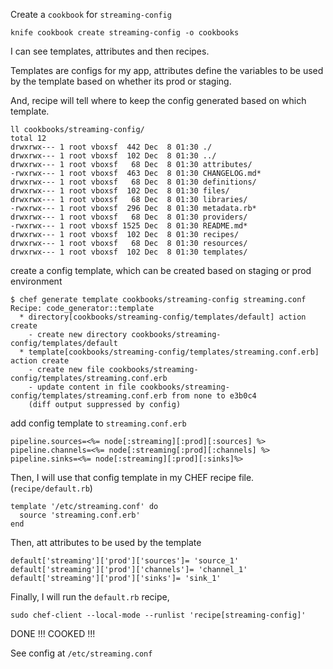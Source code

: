 
Create a `cookbook` for `streaming-config`

```
knife cookbook create streaming-config -o cookbooks
```

I can see templates, attributes and then recipes.

Templates are configs for my app, attributes define the variables to be used by the template
based on whether its prod or staging.

And, recipe will tell where to keep the config generated based on which template.

```
ll cookbooks/streaming-config/
total 12
drwxrwx--- 1 root vboxsf  442 Dec  8 01:30 ./
drwxrwx--- 1 root vboxsf  102 Dec  8 01:30 ../
drwxrwx--- 1 root vboxsf   68 Dec  8 01:30 attributes/
-rwxrwx--- 1 root vboxsf  463 Dec  8 01:30 CHANGELOG.md*
drwxrwx--- 1 root vboxsf   68 Dec  8 01:30 definitions/
drwxrwx--- 1 root vboxsf  102 Dec  8 01:30 files/
drwxrwx--- 1 root vboxsf   68 Dec  8 01:30 libraries/
-rwxrwx--- 1 root vboxsf  296 Dec  8 01:30 metadata.rb*
drwxrwx--- 1 root vboxsf   68 Dec  8 01:30 providers/
-rwxrwx--- 1 root vboxsf 1525 Dec  8 01:30 README.md*
drwxrwx--- 1 root vboxsf  102 Dec  8 01:30 recipes/
drwxrwx--- 1 root vboxsf   68 Dec  8 01:30 resources/
drwxrwx--- 1 root vboxsf  102 Dec  8 01:30 templates/

```
create a config template, which can be created based on staging or prod environment

```
$ chef generate template cookbooks/streaming-config streaming.conf
Recipe: code_generator::template
  * directory[cookbooks/streaming-config/templates/default] action create
    - create new directory cookbooks/streaming-config/templates/default
  * template[cookbooks/streaming-config/templates/streaming.conf.erb] action create
    - create new file cookbooks/streaming-config/templates/streaming.conf.erb
    - update content in file cookbooks/streaming-config/templates/streaming.conf.erb from none to e3b0c4
    (diff output suppressed by config)
```
add config template to `streaming.conf.erb`

```
pipeline.sources=<%= node[:streaming][:prod][:sources] %>
pipeline.channels=<%= node[:streaming[:prod][:channels] %>
pipeline.sinks=<%= node[:streaming][:prod][:sinks]%>
```

Then, I will use that config template in my CHEF recipe file.(`recipe/default.rb`)

```
template '/etc/streaming.conf' do
  source 'streaming.conf.erb'
end
```

Then, att attributes to be used by the template

```
default['streaming']['prod']['sources']= 'source_1'                                                                                                    
default['streaming']['prod']['channels']= 'channel_1' 
default['streaming']['prod']['sinks']= 'sink_1'
```


Finally, I will run the `default.rb` recipe,

```
sudo chef-client --local-mode --runlist 'recipe[streaming-config]'
```

DONE !!! COOKED !!!
 
See config at `/etc/streaming.conf`

